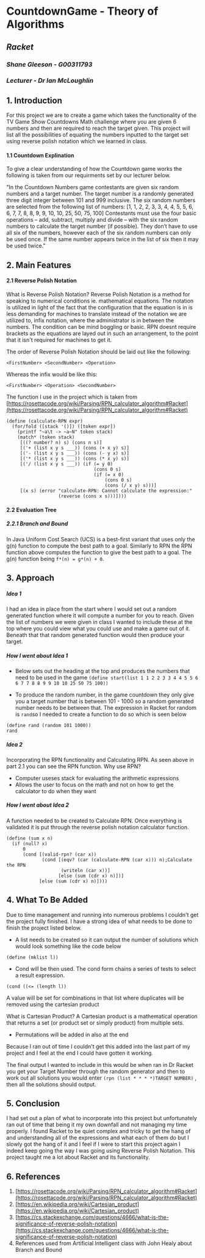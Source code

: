 # CountdownGame - Theory of Algorithms 
## *Racket* 
### *Shane Gleeson - G00311793*
### *Lecturer - Dr Ian McLoughlin*

## 1. Introduction
For this project we are to create a game which takes the functionality of the TV Game Show Countdowns Math challenge 
where you are given 6 numbers and then are required to reach the target given. This project will list all the possibilities
of equating the numbers inputted to the target set using reverse polish notation which we learned in class. 

#### 1.1 Countdown Explination
To give a clear understanding of how the Countdown game works the following is taken from our requirments set by our lecturer below.

"In the Countdown Numbers game contestants are given six random numbers
and a target number. The target number is a randomly generated three digit
integer between 101 and 999 inclusive. The six random numbers are selected
from the following list of numbers:
[1, 1, 2, 2, 3, 3, 4, 4, 5, 5, 6, 6, 7, 7, 8, 8, 9, 9, 10, 10, 25, 50, 75, 100]
Contestants must use the four basic operations – add, subtract, multiply
and divide – with the six random numbers to calculate the target number
(if possible). They don’t have to use all six of the numbers, however each of
the six random numbers can only be used once. If the same number appears
twice in the list of six then it may be used twice."

## 2. Main Features
#### 2.1 Reverse Polish Notation
What is Reverse Polish Notation?
Reverse Polish Notation is a method for speaking to numerical conditions ie. mathematical equations. 
The notation is utilized in light of the fact that the configuration that the equation is in is 
less demanding for machines to translate instead of the notation we are utilized to, infix notation, 
where the administrator is in between the numbers. The condition can be mind boggling or basic. RPN 
doesnt require brackets as the equations are layed out in such an arrangement, to the point that it isn't 
required for machines to get it.

The order of Reverse Polish Notation should be laid out like the following:

`<FirstNumber> <SecondNumber> <Operation>`

Whereas the infix would be like this:

`<FirstNumber> <Operation> <SecondNumber> `

The function I use in the project which is taken from [https://rosettacode.org/wiki/Parsing/RPN_calculator_algorithm#Racket](https://rosettacode.org/wiki/Parsing/RPN_calculator_algorithm#Racket)

```
(define (calculate-RPN expr)
  (for/fold ([stack '()]) ([token expr])
    (printf "~a\t -> ~a~N" token stack) 
    (match* (token stack)
     [((? number? n) s) (cons n s)]
     [('+ (list x y s ___)) (cons (+ x y) s)]
     [('- (list x y s ___)) (cons (- y x) s)]
     [('* (list x y s ___)) (cons (* x y) s)]
     [('/ (list x y s ___)) (if (= y 0)
                                (cons 0 s)
                                (if (= x 0)
                                    (cons 0 s)
                                    (cons (/ x y) s)))]
     [(x s) (error "calculate-RPN: Cannot calculate the expression:" 
                   (reverse (cons x s)))])))
```

#### 2.2 Evaluation Tree
##### 2.2.1 Branch and Bound
In Java Uniform Cost Search (UCS) is a best-first variant that uses only the
g(n) function to compute the best path to a goal. Similarly to RPN the RPN function above computes the function to give the best path to a goal. The g(n) function being `f*(n) = g*(n) + 0`. 

## 3. Approach
##### Idea 1
I had an idea in place from the start where I would set out a random generated function where it will compute a number for you to reach. Given the list of numbers we were given in class I wanted to include these at the top where you could view what you could use and make a 
game out of it. Beneath that that random generated function would then produce your target.

##### How I went about Idea 1
- Below sets out the heading at the top and produces the numbers that need to be used in the game
`(define start(list 1 1 2 2 3 3 4 4 5 5 6 6 7 7 8 8 9 9 10 10 25 50 75 100))`

- To produce the random number, in the game countdown they only give you a target number that is between 101 - 1000 so a random generated number needs to be between that. The expression in Racket for random is `rand`so I needed to create a function to do so which is seen below

```
(define rand (random 101 1000))
rand
```

##### Idea 2
Incorporating the RPN functionality and Calculating RPN. As seen above in part 2.1 you can see the RPN function. Why use RPN?
+ Computer useses stack for evaluating the arithmetic expressions
+ Allows the user to focus on the math and not on how to get the calculator to do when they want

##### How I went about Idea 2
A function needed to be created to Calculate RPN. Once everything is validated it is put through the reverse polish notation calculator function.
```
(define (sum x n)
  (if (null? x)
      0
      (cond [(valid-rpn? (car x))
             (cond [(eqv? (car (calculate-RPN (car x))) n);Calculate the RPN 
                    (writeln (car x))]
                   [else (sum (cdr x) n)])]
            [else (sum (cdr x) n)])))
```
## 4. What To Be Added
Due to time management and running into numerous problems I couldn't get the project fully finished. I have a strong idea of what needs to be done to finish the project listed below.

+ A list needs to be created so it can output the number of solutions which would look something like the code below 
```
(define (mklist l))
```
+ Cond will be then used. The cond form chains a series of tests to select a result expression.
```
(cond ((<= (length l))
```
A value will be set for combinations in that list where duplicates will be removed using the cartesian product

What is Cartesian Product?
A Cartesian product is a mathematical operation that returns a set (or product set or simply product) from multiple sets.

+ Permutations will be added in also at the end

Because I ran out of time I couldn't get this added into the last part of my project and I feel at the end I could have gotten it working.

The final output I wanted to include in this would be when ran in Dr Racket you get your Target Number through the random generator and then to work out all solutions you would enter `(rpn (list * * * *)TARGET NUMBER)` , then all the solutions should output.

## 5. Conclusion

I had set out a plan of what to incorporate into this project but unfortunately ran out of time that being it my own downfall and not managing my time properly. I found Racket to be quiet complex and tricky to get the hang of and understanding all of the expressions and what each of them do but I slowly got the hang of it and I feel if I were to start this project again I indeed keep going the way I was going using Reverse Polish Notation. This project taught me a lot about Racket and its functionality.

## 6. References
1. [https://rosettacode.org/wiki/Parsing/RPN_calculator_algorithm#Racket](https://rosettacode.org/wiki/Parsing/RPN_calculator_algorithm#Racket)
2. [https://en.wikipedia.org/wiki/Cartesian_product](https://en.wikipedia.org/wiki/Cartesian_product)
3. [https://cs.stackexchange.com/questions/4666/what-is-the-significance-of-reverse-polish-notation](https://cs.stackexchange.com/questions/4666/what-is-the-significance-of-reverse-polish-notation)
4. References used from Artificial Intelligent class with John Healy about Branch and Bound 
